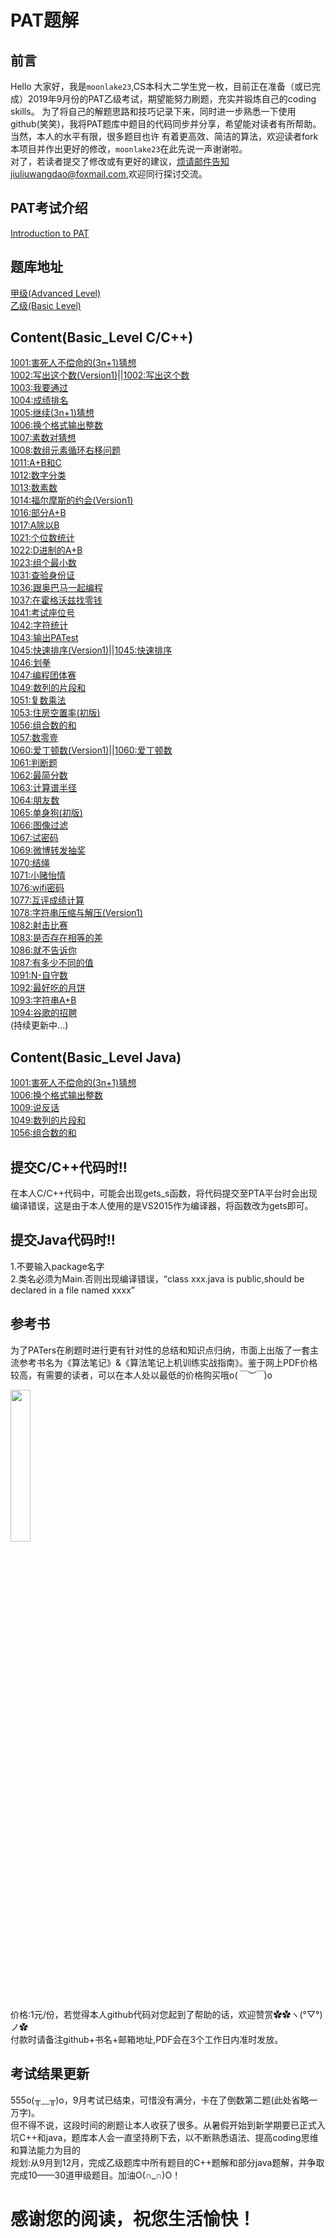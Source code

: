 ﻿# PAT题解
## 前言

Hello 大家好，我是`moonlake23`,CS本科大二学生党一枚，目前正在准备（或已完成）2019年9月份的PAT乙级考试，期望能努力刷题，充实并锻炼自己的coding skills。
为了将自己的解题思路和技巧记录下来，同时进一步熟悉一下使用github(笑笑)，我将PAT题库中题目的代码同步并分享，希望能对读者有所帮助。当然，本人的水平有限，很多题目也许
有着更高效、简洁的算法，欢迎读者fork本项目并作出更好的修改，`moonlake23`在此先说一声谢谢啦。<br>
对了，若读者提交了修改或有更好的建议，烦请邮件告知jiuliuwangdao@foxmail.com,欢迎同行探讨交流。

## PAT考试介绍

[Introduction to PAT](https://www.patest.cn/introduction)

## 题库地址

[甲级(Advanced Level)](https://pintia.cn/problem-sets/994805342720868352/problems/type/7)<br>
[乙级(Basic Level)](https://pintia.cn/problem-sets/994805260223102976/problems/type/7)<br>

## Content(Basic_Level C/C++)
[1001:害死人不偿命的(3n+1)猜想](https://github.com/moonlake23/PAT/blob/master/BasicLevel_C/1001.cpp)<br>
[1002:写出这个数(Version1)](https://github.com/moonlake23/PAT/blob/master/BasicLevel_C/1002(Version1).cpp)||[1002:写出这个数](https://github.com/moonlake23/PAT/blob/master/BasicLevel_C/1002(VersionFinal).cpp)<br>
[1003:我要通过](https://github.com/moonlake23/PAT/blob/master/BasicLevel_C/1003.cpp)<br>
[1004:成绩排名](https://github.com/moonlake23/PAT/blob/master/BasicLevel_C/1004.cpp)<br>
[1005:继续(3n+1)猜想](https://github.com/moonlake23/PAT/blob/master/BasicLevel_C/1005.cpp)<br>
[1006:换个格式输出整数](https://github.com/moonlake23/PAT/blob/master/BasicLevel_C/1006.cpp)<br>
[1007:素数对猜想](https://github.com/moonlake23/PAT/blob/master/BasicLevel_C/1007.cpp)<br>
[1008:数组元素循环右移问题](https://github.com/moonlake23/PAT/blob/master/BasicLevel_C/1008.cpp)<br>
[1011:A+B和C](https://github.com/moonlake23/PAT/blob/master/BasicLevel_C/1011.cpp)<br>
[1012:数字分类](https://github.com/moonlake23/PAT/blob/master/BasicLevel_C/1012.cpp)<br>
[1013:数素数](https://github.com/moonlake23/PAT/blob/master/BasicLevel_C/1013.cpp)<br>
[1014:福尔摩斯的约会(Version1)](https://github.com/moonlake23/PAT/blob/master/BasicLevel_C/1014(Version1).cpp)<br>
[1016:部分A+B](https://github.com/moonlake23/PAT/blob/master/BasicLevel_C/1016.cpp)<br>
[1017:A除以B](https://github.com/moonlake23/PAT/blob/master/BasicLevel_C/1017.cpp)<br>
[1021:个位数统计](https://github.com/moonlake23/PAT/blob/master/BasicLevel_C/1021.cpp)<br>
[1022:D进制的A+B](https://github.com/moonlake23/PAT/blob/master/BasicLevel_C/1022.cpp)<br>
[1023:组个最小数](https://github.com/moonlake23/PAT/blob/master/BasicLevel_C/1023.cpp)<br>
[1031:查验身份证](https://github.com/moonlake23/PAT/blob/master/BasicLevel_C/1031.cpp)<br>
[1036:跟奥巴马一起编程](https://github.com/moonlake23/PAT/blob/master/BasicLevel_C/1036.cpp)<br>
[1037:在霍格沃兹找零钱](https://github.com/moonlake23/PAT/blob/master/BasicLevel_C/1037.cpp)<br>
[1041:考试座位号](https://github.com/moonlake23/PAT/blob/master/BasicLevel_C/1041.cpp)<br>
[1042:字符统计](https://github.com/moonlake23/PAT/blob/master/BasicLevel_C/1042.cpp)<br>
[1043:输出PATest ](https://github.com/moonlake23/PAT/blob/master/BasicLevel_C/1043.cpp)<br>
[1045:快速排序(Version1)](https://github.com/moonlake23/PAT/blob/master/BasicLevel_C/1045(TLEVersion).cpp)||[1045:快速排序](https://github.com/moonlake23/PAT/blob/master/BasicLevel_C/1045(ACVersion).cpp)<br>
[1046:划拳](https://github.com/moonlake23/PAT/blob/master/BasicLevel_C/1046.cpp)<br>
[1047:编程团体赛](https://github.com/moonlake23/PAT/blob/master/BasicLevel_C/1047.cpp)<br>
[1049:数列的片段和](https://github.com/moonlake23/PAT/blob/master/BasicLevel_C/1049.cpp)<br>
[1051:复数乘法](https://github.com/moonlake23/PAT/blob/master/BasicLevel_C/1051.cpp)<br>
[1053:住房空置率(初版)](https://github.com/moonlake23/PAT/blob/master/BasicLevel_C/1053.cpp)<br>
[1056:组合数的和](https://github.com/moonlake23/PAT/blob/master/BasicLevel_C/1056.cpp)<br>
[1057:数零壹](https://github.com/moonlake23/PAT/blob/master/BasicLevel_C/1057.cpp)<br>
[1060:爱丁顿数(Version1)](https://github.com/moonlake23/PAT/blob/master/BasicLevel_C/1060(Version1).cpp)||[1060:爱丁顿数](https://github.com/moonlake23/PAT/blob/master/BasicLevel_C/1060.cpp)<br>
[1061:判断题](https://github.com/moonlake23/PAT/blob/master/BasicLevel_C/1061.cpp)<br>
[1062:最简分数](https://github.com/moonlake23/PAT/blob/master/BasicLevel_C/1062.cpp)<br>
[1063:计算谱半径](https://github.com/moonlake23/PAT/blob/master/BasicLevel_C/1063.cpp)<br>
[1064:朋友数](https://github.com/moonlake23/PAT/blob/master/BasicLevel_C/1064.cpp)<br>
[1065:单身狗(初版)](https://github.com/moonlake23/PAT/blob/master/BasicLevel_C/1065(Version1).cpp)<br>
[1066:图像过滤](https://github.com/moonlake23/PAT/blob/master/BasicLevel_C/1066.cpp)<br>
[1067:试密码](https://github.com/moonlake23/PAT/blob/master/BasicLevel_C/1067.cpp)<br>
[1069:微博转发抽奖](https://github.com/moonlake23/PAT/blob/master/BasicLevel_C/1069.cpp)<br>
[1070:结绳](https://github.com/moonlake23/PAT/blob/master/BasicLevel_C/1070.cpp)<br>
[1071:小赌怡情](https://github.com/moonlake23/PAT/blob/master/BasicLevel_C/1071.cpp)<br>
[1076:wifi密码](https://github.com/moonlake23/PAT/blob/master/BasicLevel_C/1076.cpp)<br>
[1077:互评成绩计算](https://github.com/moonlake23/PAT/blob/master/BasicLevel_C/1077.cpp)<br>
[1078:字符串压缩与解压(Version1)](https://github.com/moonlake23/PAT/blob/master/BasicLevel_C/1078(Version1).cpp)<br>
[1082:射击比赛](https://github.com/moonlake23/PAT/blob/master/BasicLevel_C/1082.cpp)<br>
[1083:是否存在相等的差](https://github.com/moonlake23/PAT/blob/master/BasicLevel_C/1083.cpp)<br>
[1086:就不告诉你](https://github.com/moonlake23/PAT/blob/master/BasicLevel_C/1086.cpp)<br>
[1087:有多少不同的值](https://github.com/moonlake23/PAT/blob/master/BasicLevel_C/1087.cpp)<br>
[1091:N-自守数](https://github.com/moonlake23/PAT/blob/master/BasicLevel_C/1091.cpp)<br>
[1092:最好吃的月饼](https://github.com/moonlake23/PAT/blob/master/BasicLevel_C/1092.cpp)<br>
[1093:字符串A+B](https://github.com/moonlake23/PAT/blob/master/BasicLevel_C/1093.cpp)<br>
[1094:谷歌的招聘](https://github.com/moonlake23/PAT/blob/master/BasicLevel_C/1094.cpp)<br>
(持续更新中...)

## Content(Basic_Level Java)

[1001:害死人不偿命的(3n+1)猜想](https://github.com/moonlake23/PAT/blob/master/BasicLevel_Java/1001.java)<br>
[1006:换个格式输出整数](https://github.com/moonlake23/PAT/blob/master/BasicLevel_Java/1006.java)<br>
[1009:说反话](https://github.com/moonlake23/PAT/blob/master/BasicLevel_Java/1009.java)<br>
[1049:数列的片段和](https://github.com/moonlake23/PAT/blob/master/BasicLevel_Java/1049.java)<br>
[1056:组合数的和](https://github.com/moonlake23/PAT/blob/master/BasicLevel_Java/1056.java)<br>

## 提交C/C++代码时!!

在本人C/C++代码中，可能会出现gets_s函数，将代码提交至PTA平台时会出现编译错误，这是由于本人使用的是VS2015作为编译器，将函数改为gets即可。

## 提交Java代码时!!

1.不要输入package名字<br>
2.类名必须为Main.否则出现编译错误，“class xxx.java is public,should be declared in a file named xxxx”

## 参考书
为了PATers在刷题时进行更有针对性的总结和知识点归纳，市面上出版了一套主流参考书名为《算法笔记》&《算法笔记上机训练实战指南》。鉴于网上PDF价格较高，有需要的读者，可以在本人处以最低的价格购买哦o(*￣︶￣*)o

<img src="https://github.com/moonlake23/PAT/blob/master/img-folder/%E6%94%AF%E4%BB%98%E5%AE%9D%E6%94%B6%E6%AC%BE%E7%A0%81.jpg" width="25%" height="25%">

价格:1元/份，若觉得本人github代码对您起到了帮助的话，欢迎赞赏✿✿ヽ(°▽°)ノ✿<br>
付款时请备注github+书名+邮箱地址,PDF会在3个工作日内准时发放。

## 考试结果更新
555o(╥﹏╥)o，9月考试已结束，可惜没有满分，卡在了倒数第二题(此处省略一万字)。<br>但不得不说，这段时间的刷题让本人收获了很多。从暑假开始到新学期要已正式入坑C++和java，题库本人会一直坚持刷下去，以不断熟悉语法、提高coding思维和算法能力为目的<br>
规划:从9月到12月，完成乙级题库中所有题目的C++题解和部分java题解，并争取完成10——30道甲级题目。加油O(∩_∩)O！

# 感谢您的阅读，祝您生活愉快！
